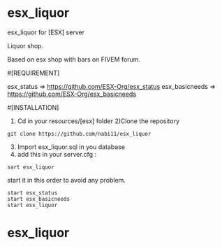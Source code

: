 # esx_liquor

esx_liquor for [ESX] server

Liquor shop.

Based on esx shop with bars on FIVEM forum.

#[REQUIREMENT]

esx_status => https://github.com/ESX-Org/esx_status
esx_basicneeds => https://github.com/ESX-Org/esx_basicneeds

#[INSTALLATION]

1) Cd in your resources/[esx] folder
2)Clone the repository

```
git clone https://github.com/nabi11/esx_liquor
```
3) Import esx_liquor.sql in you database
4) add this in your server.cfg :
```
sart esx_liquor
```

start it in this order to avoid any problem.

```
start esx_status
start esx_basicneeds
start esx_liquor
```
# esx_liquor
